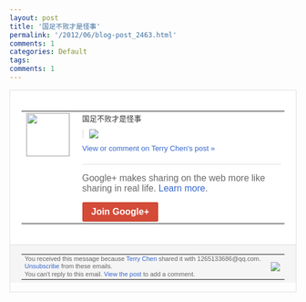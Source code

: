 ```yaml
---
layout: post
title: '国足不败才是怪事'
permalink: '/2012/06/blog-post_2463.html'
comments: 1
categories: Default
tags: 
comments: 1
---
```

<div style="border:solid 1px #dfdfdf;color:#686868;font:13px Arial"><div style="background-color:#fff;padding:20px;"><table cellpadding="0" cellspacing="0"><tr><td style="padding-right:15px;vertical-align:top"><a href="https://plus.google.com/_/notifications/ngemlink?&amp;emid=CICWn9WltrACFYEx3Aodj38AAA&amp;path=%2F108643996575278738906&amp;dt=1338871676130"><img height="75" src="https://lh3.googleusercontent.com/-KKRGTyJ5Bl0/AAAAAAAAAAI/AAAAAAAAEEY/jllxqER5dCk/s75-c-k-a/photo.jpg" style="border:solid 1px #cccccc;" width="75"/></a></td><td style="width:578px;color:#333;font:13px Arial;vertical-align:top;"><div style="padding-bottom:10px">国足不败才是怪事</div><div style="margin-bottom:10px;padding-left:10px; border-left:2px solid #EAEAEA"><span style="margin-right:5px"><a href="https://plus.google.com/_/notifications/ngemlink?&amp;emid=CICWn9WltrACFYEx3Aodj38AAA&amp;path=%2F108643996575278738906%2Fposts%2F1HoAXv12xrf%3Fgpinv%3DAMIXal-arfXDed2hGXBRyDJp5ng5znLk-bPF61bUu1tzlUn7ZYQLZlT57RUbjdnItiv8bHdcQPBPp4gHlzyDrofldgWW6umH2omEpf3HQ9ADbdoewpHsJE0&amp;dt=1338871676130" style="zSoyz;"><img border="0" src="https://lh3.googleusercontent.com/-QRI5CH81ROs/T82PTm9jk_I/AAAAAAAAJng/YAeWi2m03qk/h120/QQ%25E6%258B%25BC%25E9%259F%25B3%25E6%2588%25AA%25E5%259B%25BE%25E6%259C%25AA%25E5%2591%25BD%25E5%2590%258D.png" style="max-height:200px;max-width:275px"/></a></span></div><a href="https://plus.google.com/_/notifications/ngemlink?&amp;emid=CICWn9WltrACFYEx3Aodj38AAA&amp;path=%2F108643996575278738906%2Fposts%2F1HoAXv12xrf%3Fgpinv%3DAMIXal-arfXDed2hGXBRyDJp5ng5znLk-bPF61bUu1tzlUn7ZYQLZlT57RUbjdnItiv8bHdcQPBPp4gHlzyDrofldgWW6umH2omEpf3HQ9ADbdoewpHsJE0&amp;dt=1338871676130" style="color:#3366CC;text-decoration:none;">View or comment on Terry Chen's post »</a><div style="margin-top:20px;border-top:solid 1px #dfdfdf"><div style="padding:15px 0;color:#686868;font:16px Arial;">Google+ makes sharing on the web more like sharing in real life. <a href="http://www.google.com/+/learnmore/" style="color:#3366CC;text-decoration:none;">Learn more</a>.</div><a href="https://plus.google.com/_/notifications/ngemlink?&amp;emid=CICWn9WltrACFYEx3Aodj38AAA&amp;path=%2F%3Fgpinv%3DAMIXal-arfXDed2hGXBRyDJp5ng5znLk-bPF61bUu1tzlUn7ZYQLZlT57RUbjdnItiv8bHdcQPBPp4gHlzyDrofldgWW6umH2omEpf3HQ9ADbdoewpHsJE0&amp;dt=1338871676130" style="display:inline-block;padding:7px 15px;background-color:#d44b38; color:#fff;font-size:16px; font-weight:bold;border-radius:2px;border:solid 1px #c43b28; white-space:nowrap;text-decoration:none">Join Google+</a></div></td></tr></table></div><div style="border-top:solid 1px #dfdfdf;padding:0 20px; background-color:#f5f5f5"><table cellpadding="0" cellspacing="0" style="height:50px"><tbody><tr><td style="vertical-align:middle;width:100%; color:#636363;font:11px Arial; line-height:120%">You received this message because <a href="https://plus.google.com/_/notifications/ngemlink?&amp;emid=CICWn9WltrACFYEx3Aodj38AAA&amp;path=%2F108643996575278738906%3Fgpinv%3DAMIXal-arfXDed2hGXBRyDJp5ng5znLk-bPF61bUu1tzlUn7ZYQLZlT57RUbjdnItiv8bHdcQPBPp4gHlzyDrofldgWW6umH2omEpf3HQ9ADbdoewpHsJE0&amp;dt=1338871676130" style="color:#3366CC;text-decoration:none;">Terry Chen</a> shared it with 1265133686@qq.com. <a href="https://plus.google.com/_/notifications/ngemlink?&amp;emid=CICWn9WltrACFYEx3Aodj38AAA&amp;path=%2F_%2Fnonplus%2Femailsettings%3Fgpinv%3DAMIXal-arfXDed2hGXBRyDJp5ng5znLk-bPF61bUu1tzlUn7ZYQLZlT57RUbjdnItiv8bHdcQPBPp4gHlzyDrofldgWW6umH2omEpf3HQ9ADbdoewpHsJE0%26est%3DADH5u8XGyqq0LlOajK_hAZWliX2gDiE-ZthlcOGJfPTStZLFOsEIZEtAeLt98MoT7sHs6Oi3JT1m5GHrLeY1YxVNzWqgilp4S1EW0Oc3c8I8OxbA0aj5h-gV_HC7Rb0_86rm6wjixJh-&amp;dt=1338871676130" style="color:#3366CC;text-decoration:none;">Unsubscribe</a> from these emails.<br/>You can't reply to this email. <a href="https://plus.google.com/_/notifications/ngemlink?&amp;emid=CICWn9WltrACFYEx3Aodj38AAA&amp;path=%2F108643996575278738906%2Fposts%2F1HoAXv12xrf%3Fgpinv%3DAMIXal-arfXDed2hGXBRyDJp5ng5znLk-bPF61bUu1tzlUn7ZYQLZlT57RUbjdnItiv8bHdcQPBPp4gHlzyDrofldgWW6umH2omEpf3HQ9ADbdoewpHsJE0&amp;dt=1338871676130" style="color:#3366CC;text-decoration:none;">View the post</a> to add a comment.<br/></td><td><img src="https://ssl.gstatic.com/s2/oz/images/notifications/logo/google-plus-6617a72bb36cc548861652780c9e6ff1.png"/></td></tr></tbody></table></div></div>